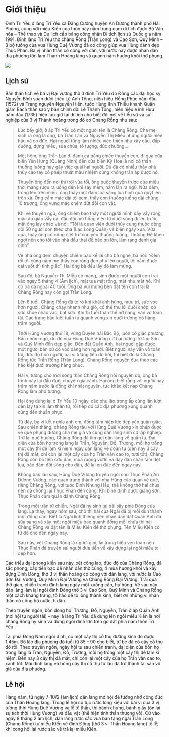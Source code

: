 # Giới thiệu

Đình Tri Yếu ở làng Tri Yếu xã Đặng Cương huyện An Dương thành phố Hải Phòng, cùng với miếu Kiến của thôn này nằm trong cụm di tích được Bộ Văn hóa – Thể thao và Du lịch cấp bằng công nhận Di tích lịch sử Quốc gia năm 1991. Đình làng Tri Yếu  thờ chàng Rồng (Trần Long) và Cao Sơn, Quý Minh – 3 bộ tướng của vua Hùng Duệ Vương đã có công giúp vua Hùng đánh dẹp Thục Phán. Ba vị nhân thần có công với dân, với nước này được nhân dân địa phương tôn làm Thành Hoàng làng và quanh năm hương khói thờ phụng.

![](https://mytourcdn.com/upload_images/Image/Ninh/list%205/30%20%C4%90%C3%ACnh%20Tri%20Y%E1%BA%BFu/1.jpg)

## Lịch sử

Bản thần tích về ba vị Đại vương thờ ở đình Tri Yếu do Đông các đại học sỹ Nguyễn Bính soạn dưới triều Lê Anh Tông, niên hiệu Hồng Phúc năm đầu (1572) và Trạng nguyên Nguyễn Hiền, tước Hùng lĩnh Thiếu khanh Quân giám Bách thần sao y bản chính đời Lê Thánh Tông, niên hiệu Vĩnh Hựu năm đầu (1735) hiện lưu giữ tại di tích cho biết đôi nét về tiểu sử và sự nghiệp của 3 vị Thành hoàng trong đó có Chàng Rồng như sau:

> Lúc bấy giờ, ở ấp Tri Yếu có một người tên là Chàng Rồng. Cha mẹ sinh ra ông là ông, bà Trần Lân và Nguyễn Thị Miễu những người hiền hậu và có đức. Hai người từng làm nhiều việc thiện như xây cầu, đắp đường, dựng miếu, sửa chùa, tô tượng, đúc chuông…
>
> Một hôm, ông Trần Lân đi đánh cá bằng chiếc thuyền con, đi qua cửa biển Yên Hưng (Quảng Ninh) đến cửa biển Kỳ Hoa là nơi có thần thuồng luồng hay gây việc quái hại người. Dù đã có nhiều thầy phù thủy cao tay có phép thuật màu nhiệm cũng không trấn áp được nó.
>
> Thuyền ông đến nơi thì trời vừa tối, ông buộc thuyền trước cửa miếu thờ, mang rượu ra uống đến khi say mềm, nằm lăn ra ngủ. Nửa đêm, trông lên trên miếu, ông thấy một đám lửa sáng lòa hình quả quýt len trên xà. Ông cầm mác dài tới xem, thấy con thuồng luồng dài chừng 10 trượng, ông vung mác chém đứt đôi con vật.
>
> Khi về thuyền ngủ, ông chiêm bao thấy một người mình đầy vẩy rồng, mặc áo giáp vẩy cá, đầu đội mũ hồng diêu từ dưới sông đi lên trước mặt ông lạy chào và nói: “Tôi là quan viên dưới thủy cung thuộc dòng dõi 50 người con theo cha (Lạc Long Quân) về biển ngày xưa. Vừa qua, thấy ông có công diệt trừ con yêu thuồng luồng, Thượng Đế khen ngợi nên cho tôi vào nhà đầu thai để báo ơn lớn, làm rạng danh gia đình”.
>
> Về nhà ông đem chuyện chiêm bao kể lại cho bà nghe, bà nói: “Đêm rồi tôi cũng nằm mơ thấy con rồng đen phủ lên người, tôi nắm được cái vuốt thì tỉnh giấc”. Hai ông bà đều lấy đó làm mừng.
>
> Sau đó, bà Nguyễn Thị Miễu có mang, sinh được một người con trai vào ngày 5 tháng 4 (Âm lịch), mặt tựa mặt rồng, mắt như mắt hổ. Khi đó bà đã ngoài 40 tuổi. Ông bà vui mừng bèn đặt tên con trai là Chàng Rồng hay còn gọi Trần Long.
>
> Lên 8 tuổi, Chàng Rồng đã tỏ rõ khí khái anh hùng, mưu trí, sức vóc hơn người. Chàng chạy nhanh như gió, có thể thu lôi đuổi chớp, có sức khỏe nhấc vạc, bạt sơn. Khi 15 tuổi thân thể nở nang, văn võ toàn tài. Các trang hào kiệt tuấn tú quanh vùng xin dưới trướng có hàng trăm người.
>
> Thời Hùng Vương thứ 18, vùng Duyên hải Bắc Bộ, luôn có giặc phương Bắc nhòm ngó, do đó vua Hùng Duệ Vương cử hai tướng là Cao Sơn và Quý Minh đến dẹp giặc. Đến đất Quần Anh, hai người gặp được một người bản xứ có vóc dáng hơn người. Biết người này văn võ toàn tài, đức độ hơn người, hai vị tướng liền dò hỏi, thì biết đó là Chàng Rồng tức Trần Rồng (Trần Long). Chàng Rồng nguyện đưa theo các hào kiệt dưới trướng hàng phục.
>
> Hai vị tướng cho mời song thân Chàng Rồng hỏi nguyên do, ông bà trình bày lại đầu đuôi chuyện gia cảnh. Hai ông biết rằng với người này trăm năm trước là đồng khí nhất nguyên, tức khắc kết nạp Chàng Rồng làm phó tướng.
>
> Hai ông dừng lại ở Tri Yếu 10 ngày, các phụ lão trong ấp cùng lần lượt đến lạy tạ xin làm thần tử, rồi tiếp đó các địa phương xung quanh cũng đến thuần phục.
>
> Từ đây, ba vị kết nghĩa anh em, đồng tâm hiệp lực dẹp yên quân giặc. Sau chiến thắng, chàng Rồng tâu với Hùng Duệ Vương xin phép được về quê phụng dưỡng cha mẹ già và cùng dân làng sinh cơ lập nghiệp. Trở lại quê hương, Chàng Rồng đã tìm gọi dân làng về quần tụ. Đại diện của bốn họ trong làng là Trần, Nguyễn, Đỗ, Trương, mỗi họ trồng một cây thị để làm kỉ niệm ngày dân làng về đoàn tụ (đến nay 3 cây thị đã mất, chỉ còn lại một cây của họ Trần vẫn cao to, tươi tốt). Chàng Rồng còn bỏ tiền cứu dân, mua ruộng vườn và dạy dân chăn tằm dệt lụa, bảo đảm đời sống cho dân, để lại ơn đức đến ngày nay.
>
> Không bao lâu sau, Hùng Duệ Vương truyền ngôi cho Thục Phán An Dương Vương, các quan trung thành với nhà Hùng cáo quan về quê, riêng Chàng Rồng, với tước Bình Nhung Hầu, thề không thờ hai chúa nên đã chống lại Thục Phán đến cùng. Khi bình định được giang sơn, Thục Phán cầm quân đánh Chàng Rồng.
>
> Trong một trận tử chiến, Ngài đã hy sinh tại bãi sậy phía Đông của làng. Lạ thay, ngay hôm sau, chỗ thi hài của Ngài đã bị mối đùn thành một đống cao. Biết là Ngài linh thiêng nên nhân dân đất Quần Anh đã sửa sang và xây một ngôi miếu bao quanh đống mối chứa thi hài Chàng Rồng và đặt tên là Miếu Kiến để thờ phụng. Tên Miếu Kiến có từ đó cho đến ngày nay.
>
> Sau này, xét Chàng Rồng là người giỏi, lại trung hiếu vẹn toàn nên Thục Phán đã truyền sai người đưa tiền về xây dựng lại ngôi miếu to đẹp hơn.

Các triều đại phong kiến sau này, xét công lao, đức độ của Chàng Rồng, đã sắc phong, cấp tiền bạc để nhân dân thờ cúng, 4 mùa hương khói và xây dựng Đình Đông, thờ 3 vị thần hoàng có công với dân làng, với nước là Cao Sơn Đại Vương, Quý Minh Đại Vương và Chàng Rồng Đại Vương. Trải qua thờ gian, chiến tranh đình làng ngày một xuống cấp, hư hỏng. Về sau này dân làng làm lại ngôi đình Đông thờ 3 vị Cao Sơn, Quý Minh và Chàng Rồng một cách khang trang, tố hảo để tỏ lòng thành kính, biết ơn những vị nhân thần có công hộ nước, tí dân.

Theo truyền ngôn, bốn dòng họ: Trương, Đỗ, Nguyễn, Trần ở ấp Quần Anh (nơi hội tụ người tài) – nay là làng Tri Yếu đã dựng lên ngôi miếu Kiến là nơi chàng Rồng hy sinh và dựng ngôi đình lớn trên gò đất phía nam thôn Tri Yếu..

Tại phía Đông Nam ngôi đình, có một cây thị cổ thụ đường kính đo được 1,45m. Bô lão địa phương độ tuổi từ 85 – 90 cho biết, từ bé đã có cây cổ thụ đó rồi. Theo truyền ngôn, ngày hội tụ sau chiến tranh, đại diện của bốn họ trong làng là Trần, Nguyễn, Đỗ, Trương, mỗi họ trồng một cây thị để làm kỉ niệm. Đến nay 3 cây thị đã mất, chỉ còn lại một cây của họ Trần vẫn cao to, xanh tốt. Mái đình làng và bóng cây thị cổ thụ từ lâu đã trở thành tài sản vô giá của địa phương.

## Lễ hội

Hàng năm, từ ngày 7-10/2 (âm lịch) dân làng mở hội để tưởng nhớ công đức của Thần Hoàng làng. Trong lễ hội có tục rước long kiệu với bài vị của 3 vị tướng thời Hùng Duệ Vương và lễ tế thần, thi bánh chưng, bánh giầy (ôn lại sự tích thời Hùng Vương) và đấu vật (thể hiện tinh thần thượng võ). Cứ vào ngày 8 tháng 2 âm lịch, dân làng rước sắc vua ban tặng ngài Trần Long (Chàng Rồng) từ miếu Kiến về đình Đông (thờ 3 vị Thần Hoàng làng) tế lễ; khi xong hội lại rước sắc về trả lại miếu Kiến.

